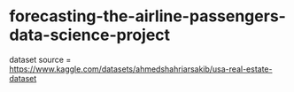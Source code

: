 # forecasting-the-airline-passengers-data-science-project

dataset source = https://www.kaggle.com/datasets/ahmedshahriarsakib/usa-real-estate-dataset
